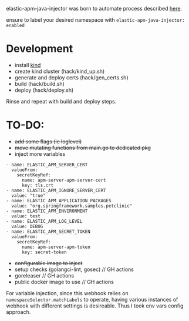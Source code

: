 elastic-apm-java-injector was born to automate process described [here](https://www.elastic.co/blog/using-elastic-apm-java-agent-on-kubernetes-k8s).

ensure to label your desired namespace with `elastic-apm-java-injector: enabled`

# Development
- install [kind](https://github.com/kubernetes-sigs/kind)
- create kind cluster (hack/kind_up.sh)
- generate and deploy certs (hack/gen_certs.sh)
- build (hack/build.sh)
- deploy (hack/deploy.sh)

Rinse and repeat with build and deploy steps.

# TO-DO:
- ~~add some flags (ie loglevel)~~
- ~~move mutating functions from main.go to dedicated pkg~~
- inject more variables
```
- name: ELASTIC_APM_SERVER_CERT
  valueFrom:
    secretKeyRef:
      name: apm-server-apm-server-cert
      key: tls.crt
- name: ELASTIC_APM_IGNORE_SERVER_CERT
  value: "true"
- name: ELASTIC_APM_APPLICATION_PACKAGES 
  value: "org.springframework.samples.petclinic" 
- name: ELASTIC_APM_ENVIRONMENT 
  value: test 
- name: ELASTIC_APM_LOG_LEVEL 
  value: DEBUG 
- name: ELASTIC_APM_SECRET_TOKEN 
  valueFrom: 
    secretKeyRef: 
      name: apm-server-apm-token 
      key: secret-token
```
- ~~configurable image to inject~~
- setup checks (golangci-lint, gosec)  // GH actions
- goreleaser // GH actions
- public docker image to use // GH actions

For variable injection, since this webhook relies on `namespaceSelector.matchLabels` to operate, having various instances of webhook with different settings is desireable. Thus I took env vars config approach.